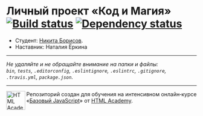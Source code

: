 # Личный проект «Код и Магия» [![Build status][travis-image]][travis-url] [![Dependency status][dependency-image]][dependency-url]

* Студент: [Никита Борисов](https://up.htmlacademy.ru/javascript/6/user/218816).
* Наставник: Наталия Ёркина

---

_Не удаляйте и не обращайте внимание на папки и файлы:_<br>
_`bin`, `tests`, `.editorconfig`, `.eslintignore`, `.eslintrc`, `.gitignore`, `.travis.yml`, `package.json`._

---

<a href="https://htmlacademy.ru/intensive/javascript"><img align="left" width="50" height="50" title="HTML Academy" src="https://up.htmlacademy.ru/static/img/intensive/javascript/logo-for-github.svg"></a>

Репозиторий создан для обучения на интенсивном онлайн‑курсе «[Базовый JavaScript](https://htmlacademy.ru/intensive/javascript)» от [HTML Academy](https://htmlacademy.ru).

[travis-image]: https://travis-ci.org/htmlacademy-javascript/218816-code-and-magick.svg?branch=master
[travis-url]: https://travis-ci.org/htmlacademy-javascript/218816-code-and-magick
[dependency-image]: https://david-dm.org/htmlacademy-javascript/218816-code-and-magick.svg?style=flat-square
[dependency-url]: https://david-dm.org/htmlacademy-javascript/218816-code-and-magick

